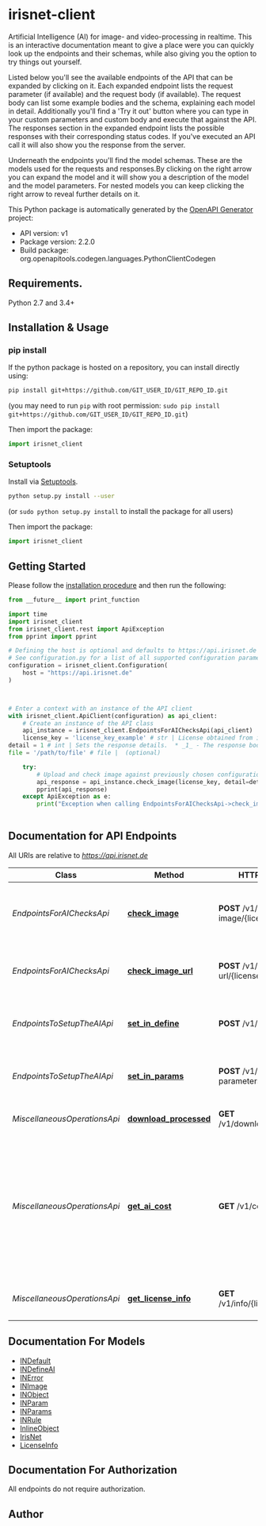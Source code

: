 # irisnet-client
Artificial Intelligence (AI) for image- and video-processing in realtime. This is an interactive documentation meant to give a place were you can quickly look up the endpoints and their schemas, while also giving you the option to try things out yourself.

Listed below you'll see the available endpoints of the API that can be expanded by clicking on it. Each expanded endpoint lists the request parameter (if available) and the request body (if available). The request body can list some example bodies and the schema, explaining each model in detail. Additionally you'll find a 'Try it out' button where you can type in your custom parameters and custom body and execute that against the API.
The responses section in the expanded endpoint lists the possible responses with their corresponding status codes. If you've executed an API call it will also show you the response from the server.

Underneath the endpoints you'll find the model schemas. These are the models used for the requests and responses.By clicking on the right arrow you can expand the model and it will show you a description of the model and the model parameters. For nested models you can keep clicking the right arrow to reveal further details on it.



This Python package is automatically generated by the [OpenAPI Generator](https://openapi-generator.tech) project:

- API version: v1
- Package version: 2.2.0
- Build package: org.openapitools.codegen.languages.PythonClientCodegen

## Requirements.

Python 2.7 and 3.4+

## Installation & Usage
### pip install

If the python package is hosted on a repository, you can install directly using:

```sh
pip install git+https://github.com/GIT_USER_ID/GIT_REPO_ID.git
```
(you may need to run `pip` with root permission: `sudo pip install git+https://github.com/GIT_USER_ID/GIT_REPO_ID.git`)

Then import the package:
```python
import irisnet_client
```

### Setuptools

Install via [Setuptools](http://pypi.python.org/pypi/setuptools).

```sh
python setup.py install --user
```
(or `sudo python setup.py install` to install the package for all users)

Then import the package:
```python
import irisnet_client
```

## Getting Started

Please follow the [installation procedure](#installation--usage) and then run the following:

```python
from __future__ import print_function

import time
import irisnet_client
from irisnet_client.rest import ApiException
from pprint import pprint

# Defining the host is optional and defaults to https://api.irisnet.de
# See configuration.py for a list of all supported configuration parameters.
configuration = irisnet_client.Configuration(
    host = "https://api.irisnet.de"
)



# Enter a context with an instance of the API client
with irisnet_client.ApiClient(configuration) as api_client:
    # Create an instance of the API class
    api_instance = irisnet_client.EndpointsForAIChecksApi(api_client)
    license_key = 'license_key_example' # str | License obtained from irisnet.de shop.
detail = 1 # int | Sets the response details.  * _1_ - The response body informs you if the image is ok or not ok (better API performance) * _2_ - In addition the response body lists all broken rules. * _3_ - In addition to the first two options, this will show all objects with positional information. (optional) (default to 1)
file = '/path/to/file' # file |  (optional)

    try:
        # Upload and check image against previously chosen configuration.
        api_response = api_instance.check_image(license_key, detail=detail, file=file)
        pprint(api_response)
    except ApiException as e:
        print("Exception when calling EndpointsForAIChecksApi->check_image: %s\n" % e)
    
```

## Documentation for API Endpoints

All URIs are relative to *https://api.irisnet.de*

Class | Method | HTTP request | Description
------------ | ------------- | ------------- | -------------
*EndpointsForAIChecksApi* | [**check_image**](docs/EndpointsForAIChecksApi.md#check_image) | **POST** /v1/check-image/{licenseKey} | Upload and check image against previously chosen configuration.
*EndpointsForAIChecksApi* | [**check_image_url**](docs/EndpointsForAIChecksApi.md#check_image_url) | **POST** /v1/check-url/{licenseKey} | Check image url against previously chosen configuration.
*EndpointsToSetupTheAIApi* | [**set_in_define**](docs/EndpointsToSetupTheAIApi.md#set_in_define) | **POST** /v1/set-definition | Set definitions via pre-defined prototypes.
*EndpointsToSetupTheAIApi* | [**set_in_params**](docs/EndpointsToSetupTheAIApi.md#set_in_params) | **POST** /v1/set-parameters | Set the behaviour parameters for one object class.
*MiscellaneousOperationsApi* | [**download_processed**](docs/MiscellaneousOperationsApi.md#download_processed) | **GET** /v1/download/{filename} | Get the resulting media file.
*MiscellaneousOperationsApi* | [**get_ai_cost**](docs/MiscellaneousOperationsApi.md#get_ai_cost) | **GET** /v1/cost | Get the cost per image check of the previously set parameters. The cost of the configuration is subtracted from the license key during each check.
*MiscellaneousOperationsApi* | [**get_license_info**](docs/MiscellaneousOperationsApi.md#get_license_info) | **GET** /v1/info/{licenseKey} | Get information from given license key.


## Documentation For Models

 - [INDefault](docs/INDefault.md)
 - [INDefineAI](docs/INDefineAI.md)
 - [INError](docs/INError.md)
 - [INImage](docs/INImage.md)
 - [INObject](docs/INObject.md)
 - [INParam](docs/INParam.md)
 - [INParams](docs/INParams.md)
 - [INRule](docs/INRule.md)
 - [InlineObject](docs/InlineObject.md)
 - [IrisNet](docs/IrisNet.md)
 - [LicenseInfo](docs/LicenseInfo.md)


## Documentation For Authorization

 All endpoints do not require authorization.

## Author





